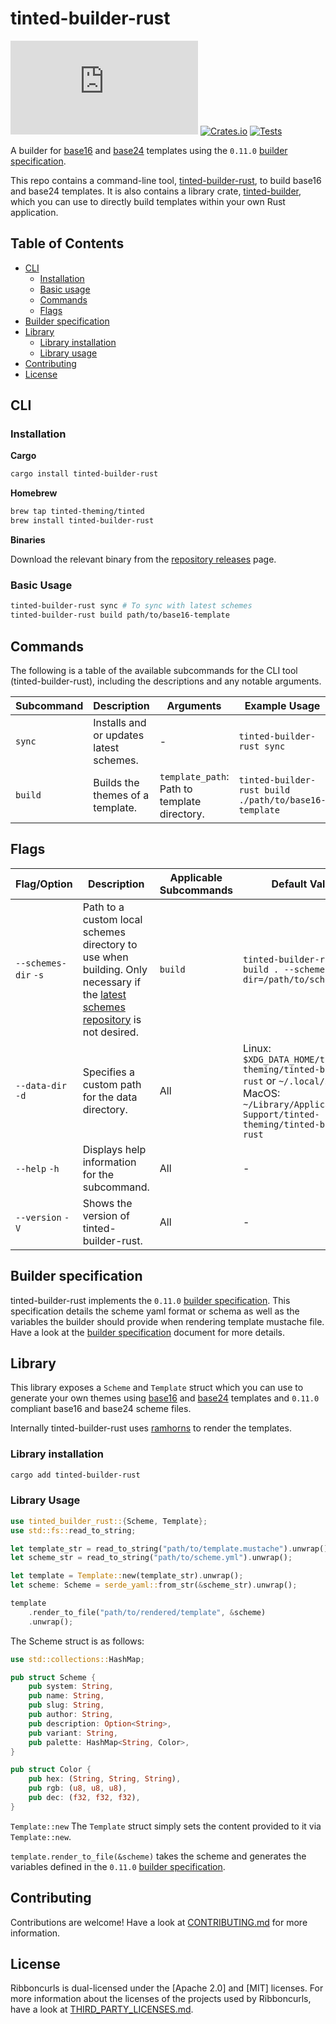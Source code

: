 # tinted-builder-rust

[![Matrix Chat](https://img.shields.io/matrix/tinted-theming:matrix.org)](https://matrix.to/#/#tinted-theming:matrix.org)
[![Crates.io](https://img.shields.io/crates/v/tinted-builder-rust.svg)](https://crates.io/crates/tinted-builder-rust)
[![Tests](https://github.com/tinted-theming/tinted-builder-rust/actions/workflows/tests.yml/badge.svg)](https://github.com/tinted-theming/tinty/actions/workflows/tests.yml)

A builder for [base16] and [base24] templates using the `0.11.0` [builder
specification].

This repo contains a command-line tool, [tinted-builder-rust], to build
base16 and base24 templates. It is also contains a library crate,
[tinted-builder], which you can use to directly build templates within
your own Rust application.

## Table of Contents

- [CLI](#cli)
  - [Installation](#installation)
  - [Basic usage](#basic-usage)
  - [Commands](#commands)
  - [Flags](#flags)
- [Builder specification](#builder-specification)
- [Library](#library)
  - [Library installation](#library-installation)
  - [Library usage](#library-usage)
- [Contributing](#contributing)
- [License](#license)

## CLI

### Installation


**Cargo**

```sh
cargo install tinted-builder-rust
```

**Homebrew**

```sh
brew tap tinted-theming/tinted
brew install tinted-builder-rust
```

**Binaries**

Download the relevant binary from the [repository releases] page.

### Basic Usage

```sh
tinted-builder-rust sync # To sync with latest schemes
tinted-builder-rust build path/to/base16-template
```

## Commands

The following is a table of the available subcommands for the CLI tool (tinted-builder-rust), including the descriptions and any notable arguments.

| Subcommand | Description                          | Arguments            | Example Usage                              |
|------------|--------------------------------------|----------------------|--------------------------------------------|
| `sync`  | Installs and or updates latest schemes. | - | `tinted-builder-rust sync` |
| `build` | Builds the themes of a template. | `template_path`: Path to template directory. | `tinted-builder-rust build ./path/to/base16-template` |

## Flags

| Flag/Option       | Description                             | Applicable Subcommands | Default Value | Example Usage                             |
|-------------------|-----------------------------------------|------------------------|---------------|-------------------------------------------|
| `--schemes-dir` `-s`   | Path to a custom local schemes directory to use when building. Only necessary if the [latest schemes repository] is not desired. | `build` | `tinted-builder-rust build . --schemes-dir=/path/to/schemes/dir` |
| `--data-dir` `-d`   | Specifies a custom path for the data directory. | All | Linux: `$XDG_DATA_HOME/tinted-theming/tinted-builder-rust` or `~/.local/share`. MacOS: `~/Library/Application\ Support/tinted-theming/tinted-builder-rust` | `tinted-builder-rust sync --data-dir /path/to/custom/data-dir` |
| `--help` `-h`     | Displays help information for the subcommand. | All | - | `tinted-builder-rust --help`, `tinted-builder-rust build --help`, etc |
| `--version` `-V`  | Shows the version of tinted-builder-rust. | All | - | `tinted-builder-rust --version` |

## Builder specification

tinted-builder-rust implements the `0.11.0` [builder specification]. This
specification details the scheme yaml format or schema as well as the
variables the builder should provide when rendering template mustache
file. Have a look at the [builder specification] document for more
details.

## Library

This library exposes a `Scheme` and `Template` struct which you can
use to generate your own themes using [base16] and [base24] templates and
`0.11.0` compliant base16 and base24 scheme files.

Internally tinted-builder-rust uses [ramhorns] to render the templates.

### Library installation

```sh
cargo add tinted-builder-rust
```

### Library Usage

```rust
use tinted_builder_rust::{Scheme, Template};
use std::fs::read_to_string;

let template_str = read_to_string("path/to/template.mustache").unwrap();
let scheme_str = read_to_string("path/to/scheme.yml").unwrap();

let template = Template::new(template_str).unwrap();
let scheme: Scheme = serde_yaml::from_str(&scheme_str).unwrap();

template
    .render_to_file("path/to/rendered/template", &scheme)
    .unwrap();
```

The Scheme struct is as follows:

```rust
use std::collections::HashMap;

pub struct Scheme {
    pub system: String,
    pub name: String,
    pub slug: String,
    pub author: String,
    pub description: Option<String>,
    pub variant: String,
    pub palette: HashMap<String, Color>,
}

pub struct Color {
    pub hex: (String, String, String),
    pub rgb: (u8, u8, u8),
    pub dec: (f32, f32, f32),
}
```

`Template::new`
The `Template` struct simply sets the content provided to it via
`Template::new`.

`template.render_to_file(&scheme)` takes the scheme and generates the
variables defined in the `0.11.0` [builder specification].

## Contributing

Contributions are welcome! Have a look at [CONTRIBUTING.md] for more
information.

## License

Ribboncurls is dual-licensed under the [Apache 2.0] and [MIT] licenses.
For more information about the licenses of the projects used by
Ribboncurls, have a look at [THIRD_PARTY_LICENSES.md].

[tinted-builder-rust]: tinted-builder-rust/README.md
[tinted-builder]: tinted-builder/README.md
[latest schemes repository]: https://github.com/tinted-theming/schemes
[home repository]: https://github.com/tinted-theming/home
[builder specification]: https://github.com/tinted-theming/home/blob/main/builder.md
[base16]: https://github.com/tinted-theming/home/blob/main/styling.md
[base24]: https://github.com/tinted-theming/base24/blob/master/styling.md
[ramhorns]: https://docs.rs/ramhorns/latest/ramhorns/index.html
[builder specification]: https://github.com/tinted-theming/home/blob/main/builder.md
[LICENSE]: LICENSE
[THIRD_PARTY_LICENSES.md]: THIRD_PARTY_LICENSES.md
[CONTRIBUTING.md]: CONTRIBUTING.md
[repository releases]: https://github.com/tinted-theming/tinty/releases/latest
